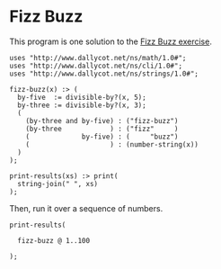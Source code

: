 # Fizz Buzz

This program is one solution to the [Fizz Buzz exercise](http://en.wikipedia.org/wiki/Fizz_buzz).

```
uses "http://www.dallycot.net/ns/math/1.0#";
uses "http://www.dallycot.net/ns/cli/1.0#";
uses "http://www.dallycot.net/ns/strings/1.0#";

fizz-buzz(x) :> (
  by-five  := divisible-by?(x, 5);
  by-three := divisible-by?(x, 3);
  (
    (by-three and by-five) : ("fizz-buzz")
    (by-three            ) : ("fizz"     )
    (             by-five) : (     "buzz")
    (                    ) : (number-string(x))
  )
);

print-results(xs) :> print(
  string-join(" ", xs)
);
```

Then, run it over a sequence of numbers.

```
print-results(

  fizz-buzz @ 1..100

);
```
